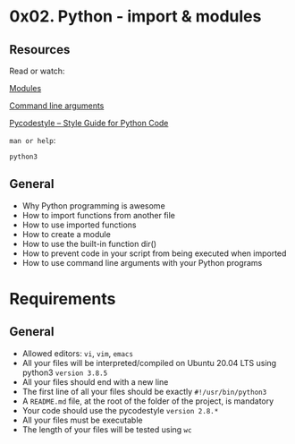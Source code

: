 # 0x02. Python - import & modules

## Resources

Read or watch:

[Modules](https://alx-intranet.hbtn.io/rltoken/SY-cMfnwbHoPFaJ-D_LWig)

[Command line arguments](https://alx-intranet.hbtn.io/rltoken/5e3TphtJ6WSVkWsdd2eX_A)

[Pycodestyle – Style Guide for Python Code](https://alx-intranet.hbtn.io/rltoken/FlkAJ_kPXHC4Y65WrRvA4A)

`man or help`:

`python3`

## General
- Why Python programming is awesome
- How to import functions from another file
- How to use imported functions
- How to create a module
- How to use the built-in function dir()
- How to prevent code in your script from being executed when imported
- How to use command line arguments with your Python programs

# Requirements

## General

- Allowed editors: `vi`, `vim`, `emacs`
- All your files will be interpreted/compiled on Ubuntu 20.04 LTS using python3 `version 3.8.5`
- All your files should end with a new line
- The first line of all your files should be exactly `#!/usr/bin/python3`
- A `README.md` file, at the root of the folder of the project, is mandatory
- Your code should use the pycodestyle `version 2.8.*`
- All your files must be executable
- The length of your files will be tested using `wc`